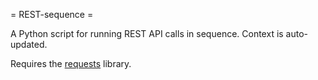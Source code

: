 = REST-sequence =

A Python script for running REST API calls in sequence. Context is
auto-updated.

Requires the [requests](http://www.python-requests.org/en/latest/) library.
